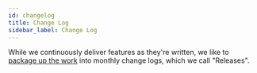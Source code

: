 ```yaml
---
id: changelog
title: Change Log
sidebar_label: Change Log
---
```


While we continuously deliver features as they're written, we like to
[package up the work](https://blog.darklang.com/darklang-release-schedule/) into
monthly change logs, which we call "Releases".
